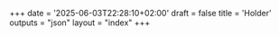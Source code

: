 +++
date = '2025-06-03T22:28:10+02:00'
draft = false
title = 'Holder'
outputs = "json"
layout = "index"
+++

